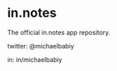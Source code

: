 in.notes
========

The official in.notes app repository.

twitter: @michaelbabiy

in: in/michaelbabiy

